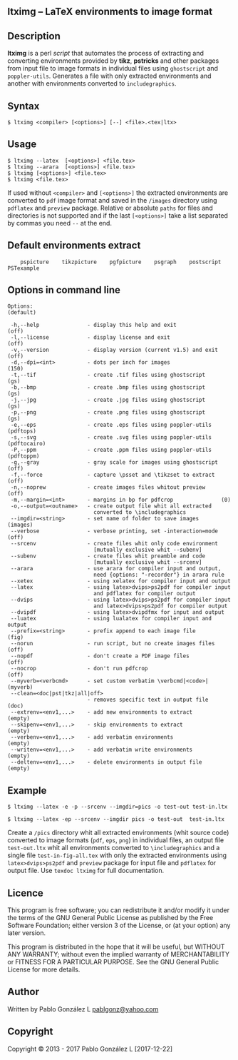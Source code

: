 ## ltximg &ndash; LaTeX environments to image format 

## Description

**ltximg** is a perl *script* that automates the process of extracting and converting
environments provided by **tikz**, **pstricks** and other packages from input file
to image formats in individual files using `ghostscript` and `poppler-utils`. Generates a file 
with only extracted environments and another with environments converted to `includegraphics`.

## Syntax
```
$ ltximg <compiler> [<options>] [--] <file>.<tex|ltx>
```
## Usage
```
$ ltximg --latex  [<options>] <file.tex>
$ ltximg --arara  [<options>] <file.tex>
$ ltximg [<options>] <file.tex>
$ ltximg <file.tex>
```
If used without `<compiler>` and `[<options>]` the extracted environments are converted to `pdf` image format 
and saved in the `/images` directory using `pdflatex` and `preview` package. Relative or absolute `paths` for files 
and directories is not supported and if the last `[<options>]` take a list separated by commas you need `--` at the end.

## Default environments extract
```
    pspicture    tikzpicture    pgfpicture    psgraph    postscript    PSTexample
```
## Options in command line

```
Options:                                                          (default)

 -h,--help               - display this help and exit              (off)
 -l,--license            - display license and exit                (off)
 -v,--version            - display version (current v1.5) and exit (off) 
 -d,--dpi=<int>          - dots per inch for images                (150)
 -t,--tif                - create .tif files using ghostscript     (gs)
 -b,--bmp                - create .bmp files using ghostscript     (gs)
 -j,--jpg                - create .jpg files using ghostscript     (gs)
 -p,--png                - create .png files using ghostscript     (gs)
 -e,--eps                - create .eps files using poppler-utils   (pdftops)
 -s,--svg                - create .svg files using poppler-utils   (pdftocairo)
 -P,--ppm                - create .ppm files using poppler-utils   (pdftoppm)
 -g,--gray               - gray scale for images using ghostscript (off)
 -f,--force              - capture \psset and \tikzset to extract  (off)
 -n,--noprew             - create images files whitout preview     (off)
 -m,--margin=<int>       - margins in bp for pdfcrop               (0)
 -o,--output=<outname>   - create output file whit all extracted
                           converted to \includegraphics
 --imgdir=<string>       - set name of folder to save images       (images)
 --verbose               - verbose printing, set -interaction=mode (off)
 --srcenv                - create files whit only code environment
                           [mutually exclusive whit --subenv]
 --subenv                - create files whit preamble and code 
                           [mutually exclusive whit --srcenv]
 --arara                 - use arara for compiler input and output, 
                           need {options: "-recorder"} in arara rule
 --xetex                 - using xelatex for compiler input and output
 --latex                 - using latex>dvips>ps2pdf for compiler input 
                           and pdflatex for compiler output
 --dvips                 - using latex>dvips>ps2pdf for compiler input 
                           and latex>dvips>ps2pdf for compiler output
 --dvipdf                - using latex>dvipdfmx for input and output
 --luatex                - using lualatex for compiler input and output
 --prefix=<string>       - prefix append to each image file        (fig)
 --norun                 - run script, but no create images files  (off)
 --nopdf                 - don't create a PDF image files          (off)
 --nocrop                - don't run pdfcrop                       (off)
 --myverb=<verbcmd>      - set custom verbatim \verbcmd|<code>|    (myverb)
 --clean=<doc|pst|tkz|all|off>
                         - removes specific text in output file    (doc)
 --extrenv=<env1,...>    - add new environments to extract         (empty)
 --skipenv=<env1,...>    - skip environments to extract            (empty)
 --verbenv=<env1,...>    - add verbatim environments               (empty)
 --writenv=<env1,...>    - add verbatim write environments         (empty)
 --deltenv=<env1,...>    - delete environments in output file      (empty)
```
## Example
```
$ ltximg --latex -e -p --srcenv --imgdir=pics -o test-out test-in.ltx
```
```
$ ltximg --latex -ep --srcenv --imgdir pics -o test-out  test-in.ltx
```
Create a `/pics` directory whit all extracted environments (whit source code) converted to image 
formats (`pdf`, `eps`, `png`) in individual files, an output file `test-out.ltx` whit all environments 
converted to `\includegraphics` and a single file `test-in-fig-all.tex` with only the extracted environments 
using `latex>dvips>ps2pdf` and `preview` package for input file and `pdflatex` for output file. 
Use `texdoc ltximg` for full documentation.

## Licence
This program is free software; you can redistribute it and/or modify it under the terms of the GNU 
General Public License as published by the Free Software Foundation; either version 3 of the License, 
or (at your option) any later version.

This program is distributed in the hope that it will be useful, but WITHOUT ANY WARRANTY; without even 
the implied warranty of MERCHANTABILITY or FITNESS FOR A PARTICULAR PURPOSE. See the GNU General Public 
License for more details.

## Author

Written by Pablo González L <pablgonz@yahoo.com>

## Copyright

Copyright © 2013 - 2017 Pablo González L [2017-12-22]

